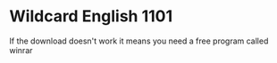 # Wildcard English 1101

If the download doesn't work it means you need a free program called winrar
